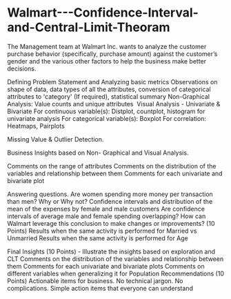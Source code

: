 # Walmart---Confidence-Interval-and-Central-Limit-Theoram
The Management team at Walmart Inc. wants to analyze the customer purchase behavior (specifically, purchase amount) against the customer’s gender and the various other factors to help the business make better decisions. 

Defining Problem Statement and Analyzing basic metrics
Observations on shape of data, data types of all the attributes, conversion of categorical attributes to 'category' (If required), statistical summary
Non-Graphical Analysis: Value counts and unique attributes ​
Visual Analysis - Univariate & Bivariate
For continuous variable(s): Distplot, countplot, histogram for univariate analysis
For categorical variable(s): Boxplot
For correlation: Heatmaps, Pairplots


Missing Value & Outlier Detection.


Business Insights based on Non- Graphical and Visual Analysis.

  Comments on the range of attributes
  Comments on the distribution of the variables and relationship between them
  Comments for each univariate and bivariate plot


Answering questions.
  Are women spending more money per transaction than men? Why or Why not? 
  Confidence intervals and distribution of the mean of the expenses by female and male customers
  Are confidence intervals of average male and female spending overlapping? How can Walmart leverage this conclusion to make changes or improvements? (10 Points)
  Results when the same activity is performed for Married vs Unmarried
  Results when the same activity is performed for Age


Final Insights (10 Points) - Illustrate the insights based on exploration and CLT
  Comments on the distribution of the variables and relationship between them
  Comments for each univariate and bivariate plots
  Comments on different variables when generalizing it for Population
Recommendations (10 Points)
Actionable items for business. No technical jargon. No complications. Simple action items that everyone can understand

